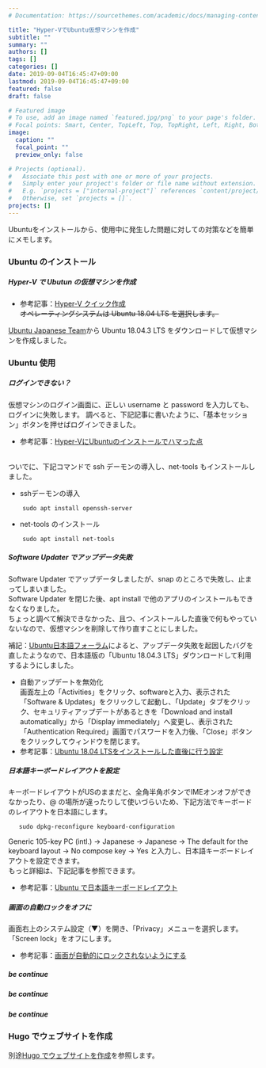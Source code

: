 ```yaml
---
# Documentation: https://sourcethemes.com/academic/docs/managing-content/

title: "Hyper-VでUbuntu仮想マシンを作成"
subtitle: ""
summary: ""
authors: []
tags: []
categories: []
date: 2019-09-04T16:45:47+09:00
lastmod: 2019-09-04T16:45:47+09:00
featured: false
draft: false

# Featured image
# To use, add an image named `featured.jpg/png` to your page's folder.
# Focal points: Smart, Center, TopLeft, Top, TopRight, Left, Right, BottomLeft, Bottom, BottomRight.
image:
  caption: ""
  focal_point: ""
  preview_only: false

# Projects (optional).
#   Associate this post with one or more of your projects.
#   Simply enter your project's folder or file name without extension.
#   E.g. `projects = ["internal-project"]` references `content/project/deep-learning/index.md`.
#   Otherwise, set `projects = []`.
projects: []
---
```


Ubuntuをインストールから、使用中に発生した問題に対しての対策などを簡単にメモします。

### Ubuntu のインストール
##### Hyper-V で Ubutun の仮想マシンを作成
- 参考記事：[Hyper-V クイック作成](http://hxn.blog.jp/archives/19035644.html)　
<br/>~~オペレーティングシステムは Ubuntu 18.04 LTS を選択します。~~

[Ubuntu Japanese Team](https://www.ubuntulinux.jp/download/ja-remix)から Ubuntu 18.04.3 LTS をダウンロードして仮想マシンを作成しました。

### Ubuntu 使用

##### ログインできない？
仮想マシンのログイン画面に、正しい username と password を入力しても、ログインに失敗します。
調べると、下記記事に書いたように、「基本セッション」ボタンを押せばログインできました。
- 参考記事：[Hyper-VにUbuntuのインストールでハマった点](https://qiita.com/nekobake/items/d5d607bb39283756e405)

<br/>ついでに、下記コマンドで ssh デーモンの導入し、net-tools もインストールしました。
- sshデーモンの導入

```
    sudo apt install openssh-server
```

- net-tools のインストール

```
    sudo apt install net-tools
```

##### Software Updater でアップデータ失敗
Software Updater でアップデータしましたが、snap のところで失敗し、止まってしまいました。
<br/>Software Updater を閉じた後、apt install で他のアプリのインストールもできなくなりました。
<br/>ちょっと調べて解決できなかった、且つ、インストールした直後で何もやっていないなので、仮想マシンを削除して作り直すことにしました。

補記：[Ubuntu日本語フォーラム](https://forums.ubuntulinux.jp/viewtopic.php?pid=120434)によると、アップデータ失敗を起因したバグを直したようなので、日本語版の「Ubuntu 18.04.3 LTS」ダウンロードして利用するようにしました。

- 自動アップデートを無効化
<br/>画面左上の「Activities」をクリック、softwareと入力、表示された「Software & Updates」をクリックして起動し、「Update」タブをクリック、セキュリティアップデートがあるときを「Download and install automatically」から「Display immediately」へ変更し、表示された「Authentication Required」画面でパスワードを入力後、「Close」ボタンをクリックしてウィンドウを閉じます。
- 参考記事：[Ubuntu 18.04 LTSをインストールした直後に行う設定](https://sicklylife.jp/ubuntu/1804/settings.html#disable_auto_upgr)

##### 日本語キーボードレイアウトを設定
キーボードレイアウトがUSのままだと、全角半角ボタンでIMEオンオフができなかったり、@ の場所が違ったりして使いづらいため、下記方法でキーボードのレイアウトを日本語にします。

```
   sudo dpkg-reconfigure keyboard-configuration 
```

Generic 105-key PC (intl.) → Japanese → Japanese → The default for the keyboard layout → No compose key → Yes と入力し、日本語キーボードレイアウトを設定できます。
<br/>もっと詳細は、下記記事を参照できます。
- 参考記事：[Ubuntu で日本語キーボードレイアウト](https://qiita.com/vochicong/items/6452ac54bde56b0e0bb3)

##### 画面の自動ロックをオフに
画面右上のシステム設定（▼）を開き、「Privacy」メニューを選択します。「Screen lock」をオフにします。
- 参考記事：[画面が自動的にロックされないようにする](https://sicklylife.jp/ubuntu/1804/settings.html#disable_lockscreen)

##### be continue

##### be continue

##### be continue


### Hugo でウェブサイトを作成
別途[Hugo でウェブサイトを作成]()を参照します。
